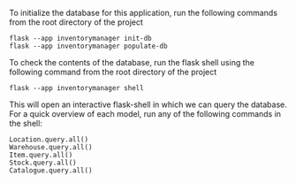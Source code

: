 To initialize the database for this application, run the following commands from the root directory of the project

```
flask --app inventorymanager init-db
flask --app inventorymanager populate-db
```
To check the contents of the database, run the flask shell using the following command from the root directory of the project

```
flask --app inventorymanager shell
```

This will open an interactive flask-shell in which we can query the database. For a quick overview of each model, run any of the following commands in the shell:

```
Location.query.all()
Warehouse.query.all()
Item.query.all()
Stock.query.all()
Catalogue.query.all()
```
